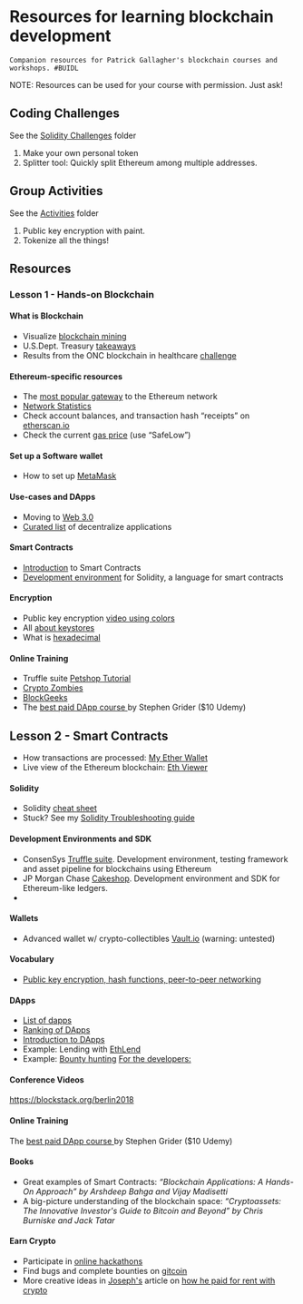 # Resources for learning blockchain development

`Companion resources for Patrick Gallagher's blockchain courses and workshops. #BUIDL`

NOTE: Resources can be used for your course with permission. Just ask!

## Coding Challenges

See the [Solidity Challenges](https://github.com/blockchainbuddha/Intro-to-Blockchain/tree/master/Solidity%20Challenges) folder

1.  Make your own personal token
2.  Splitter tool: Quickly split Ethereum among multiple addresses.

## Group Activities

See the [Activities](https://github.com/blockchainbuddha/Intro-to-Blockchain/tree/master/Activities) folder

1.  Public key encryption with paint.
2.  Tokenize all the things!

## Resources

### Lesson 1 - Hands-on Blockchain

#### What is Blockchain

- Visualize [blockchain mining](https://youtu.be/_160oMzblY8)
- U.S.Dept. Treasury [takeaways](https://www.publicdebt.treas.gov/fsservices/gov/fit/blockchain.htm)
- Results from the ONC blockchain in healthcare [challenge](http://www.cccinnovationcenter.com/challenges/block-chain-challenge/view-winners/)

#### Ethereum-specific resources

- The [most popular gateway](https://myetherwallet.com) to the Ethereum network
- [Network Statistics](https://etherscan.io/chart/blocktime)
- Check account balances, and transaction hash “receipts” on [etherscan.io](https://etherscan.io/)
- Check the current [gas price](https://ethgasstation.info) (use “SafeLow”)

#### Set up a Software wallet

- How to set up [MetaMask](https://cryptospaceguides.com/step-by-step-guide-to-metamask/)

#### Use-cases and DApps

- Moving to [Web 3.0](https://themerkle.com/web-3-0-will-be-cheaper-to-run-and-more-secure-than-its-predecessor-heres-why/)
- [Curated list](https://dappradar.com) of decentralize applications

#### Smart Contracts

- [Introduction](https://ethereum.org/token) to Smart Contracts
- [Development environment](http://remix.ethereum.org) for Solidity, a language for smart contracts

#### Encryption

- Public key encryption [video using colors](https://youtu.be/YEBfamv-_do)
- All [about keystores](https://medium.com/@julien.maffre/what-is-an-ethereum-keystore-file-86c8c5917b97)
- What is [hexadecimal](https://www.binaryhexconverter.com/hex-to-decimal-converter)

#### Online Training

- Truffle suite [Petshop Tutorial](https://truffleframework.com/tutorials/pet-shop)
- [Crypto Zombies](https://cryptozombies.io/)
- [BlockGeeks](https://blockgeeks.com/)
- The [best paid DApp course ](https://www.udemy.com/share/1000CIBUYZdl5bQng=/) by Stephen Grider ($10 Udemy)

## Lesson 2 - Smart Contracts

- How transactions are processed: [My Ether Wallet](https://myetherwallet.github.io/knowledge-base/gas/what-is-gas-ethereum.html)
- Live view of the Ethereum blockchain: [Eth Viewer](http://ethviewer.live/)

#### Solidity

- Solidity [cheat sheet](https://github.com/manojpramesh/solidity-cheatsheet)
- Stuck? See my [Solidity Troubleshooting guide](https://github.com/blockchainbuddha/Solidity-Troubleshooting-Guide)

#### Development Environments and SDK

* ConsenSys [Truffle suite](https://www.truffleframework.com/). Development environment, testing framework and asset pipeline for blockchains using Ethereum
* JP Morgan Chase [Cakeshop](https://github.com/jpmorganchase/cakeshop). Development environment and SDK for Ethereum-like ledgers.
*

#### Wallets

- Advanced wallet w/ crypto-collectibles [Vault.io](https://vault.io/) (warning: untested)

#### Vocabulary

- [Public key encryption, hash functions, peer-to-peer networking](https://medium.com/technologymadeeasy/develop-dapps-on-ethereum-tutorial-series-for-beginners-part-1-basic-terminology-866d2ce4cf34)

#### DApps

- [List of dapps ](https://www.stateofthedapps.com/)
- [Ranking of DApps ](https://dappradar.com/)
- [Introduction to DApps](https://blockchainhub.net/decentralized-applications-dapps/)
- Example: Lending with [EthLend](https://ethlend.io/#/main)
- Example: [Bounty hunting](https://bounty0x.io/)
  [For the developers: ](https://dappsforbeginners.wordpress.com/tutorials/introduction-to-development-on-ethereum/)

#### Conference Videos

https://blockstack.org/berlin2018

#### Online Training

The [best paid DApp course ](https://www.udemy.com/share/1000CIBUYZdl5bQng=/) by Stephen Grider ($10 Udemy)

#### Books

- Great examples of Smart Contracts: _“Blockchain Applications: A Hands-On Approach” by Arshdeep Bahga and Vijay
  Madisetti_
- A big-picture understanding of the blockchain space: _“Cryptoassets: The Innovative Investor's Guide to Bitcoin and Beyond” by Chris
  Burniske and Jack Tatar_

#### Earn Crypto

- Participate in [online hackathons](https://bountyone.io/hackathons)
- Find bugs and complete bounties on [gitcoin](https://gitcoin.co/)
- More creative ideas in [Joseph's](https://github.com/jschiarizzi) article on [how he paid for rent with crypto](https://medium.com/gitcoin/how-i-paid-my-rent-with-crypto-3cfa76fe943)
